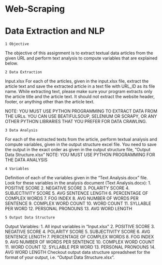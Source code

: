 # Web-Scraping

# Data Extraction and NLP

    1 Objective
The objective of this assignment is to extract textual data articles from the given URL and perform text analysis to compute variables that are explained below. 

    2 Data Extraction
Input.xlsx
For each of the articles, given in the input.xlsx file, extract the article text and save the extracted article in a text file with URL_ID as its file name.
While extracting text, please make sure your program extracts only the article title and the article text. It should not extract the website header, footer, or anything other than the article text. 

NOTE: YOU MUST USE PYTHON PROGRAMMING TO EXTRACT DATA FROM THE URLs. YOU CAN USE BEATIFULSOUP, SELENIUM OR SCRAPY, OR ANY OTHER PYTHON LIBRARIES THAT YOU PREFER FOR DATA CRAWLING. 

    3 Data Analysis
For each of the extracted texts from the article, perform textual analysis and compute variables, given in the output structure excel file. You need to save the output in the exact order as given in the output structure file, “Output Data Structure.xlsx”
NOTE: YOU MUST USE PYTHON PROGRAMMING FOR THE DATA ANALYSIS

    4 Variables
Definition of each of the variables given in the “Text Analysis.docx” file.
Look for these variables in the analysis document (Text Analysis.docx):
    1. POSITIVE SCORE
    2. NEGATIVE SCORE
    3. POLARITY SCORE
    4. SUBJECTIVITY SCORE
    5. AVG SENTENCE LENGTH
    6. PERCENTAGE OF COMPLEX WORDS
    7. FOG INDEX
    8. AVG NUMBER OF WORDS PER SENTENCE
    9. COMPLEX WORD COUNT
    10. WORD COUNT
    11. SYLLABLE PER WORD
    12. PERSONAL PRONOUNS
    13. AVG WORD LENGTH

    5 Output Data Structure
Output Variables: 
    1. All input variables in “Input.xlsx”
    2. POSITIVE SCORE
    3. NEGATIVE SCORE
    4. POLARITY SCORE
    5. SUBJECTIVITY SCORE
    6. AVG SENTENCE LENGTH
    7. PERCENTAGE OF COMPLEX WORDS
    8. FOG INDEX
    9. AVG NUMBER OF WORDS PER SENTENCE
    10. COMPLEX WORD COUNT
    11. WORD COUNT
    12. SYLLABLE PER WORD
    13. PERSONAL PRONOUNS
    14. AVG WORD LENGTH
Checkout output data structure spreadsheet for the format of your output, i.e. “Output Data Structure.xlsx”.
